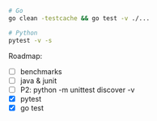 ```sh
# Go
go clean -testcache && go test -v ./...

# Python
pytest -v -s
```

Roadmap:
- [ ] benchmarks
- [ ] java & junit
- [ ] P2: python -m unittest discover -v
- [x] pytest
- [x] go test
